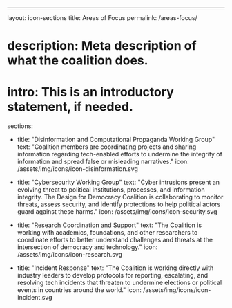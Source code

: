 ---
layout: icon-sections
title: Areas of Focus
permalink: /areas-focus/

# description: Meta description of what the coalition does.
# intro: This is an introductory statement, if needed.

sections:
  - title: "Disinformation and Computational Propaganda Working Group"
    text: "Coalition members are coordinating projects and sharing information regarding tech-enabled efforts to undermine the integrity of information and spread false or misleading narratives."
    icon: /assets/img/icons/icon-disinformation.svg

  - title: "Cybersecurity Working Group"
    text: "Cyber intrusions present an evolving threat to political institutions, processes, and information integrity.  The Design for Democracy Coalition is collaborating to monitor threats, assess security, and identify protections to help political actors guard against these harms."
    icon: /assets/img/icons/icon-security.svg

  - title: "Research Coordination and Support"
    text: "The Coalition is working with academics, foundations, and other researchers to coordinate efforts to better understand challenges and threats at the intersection of democracy and technology."
    icon: /assets/img/icons/icon-research.svg

  - title: "Incident Response"
    text: "The Coalition is working directly with industry leaders to develop protocols for reporting, escalating, and resolving tech incidents that threaten to undermine elections or political events in countries around the world."
    icon: /assets/img/icons/icon-incident.svg
